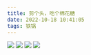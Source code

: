 ```yaml
---
title: 剪个头，吃个棉花糖
date: 2022-10-18 10:41:05
tags: 铁锅
---
```

![][image-1]
![][image-2]
![][image-3]
![][image-4]


[image-1]:	https://image.laihjx.com/blog/muyi_4.jpeg
[image-2]:	https://image.laihjx.com/blog/muyi_2.jpeg
[image-3]:	https://image.laihjx.com/blog/muyi_1.jpeg
[image-4]:	https://image.laihjx.com/blog/muyi_3.jpeg